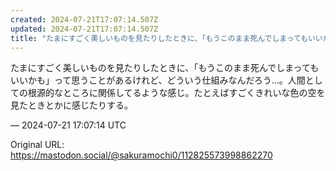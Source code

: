 ```yaml
---
created: 2024-07-21T17:07:14.507Z
updated: 2024-07-21T17:07:14.507Z
title: "たまにすごく美しいものを見たりしたときに、「もうこのまま死んでしまってもいいかも[...]"
---
```


<p>たまにすごく美しいものを見たりしたときに、「もうこのまま死んでしまってもいいかも」って思うことがあるけれど、どういう仕組みなんだろう…。人間としての根源的なところに関係してるような感じ。たとえばすごくきれいな色の空を見たときとかに感じたりする。</p>

&mdash; 2024-07-21 17:07:14 UTC

Original URL: https://mastodon.social/@sakuramochi0/112825573998862270
